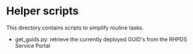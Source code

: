 # Helper scripts

This directory contains scripts to simplify routine tasks.

- get_guids.py: retrieve the currently deployed GUID's from the RHPDS Service Portal
